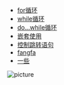 - [for循环](https://github.com/1198560751/admin/tree/master/01_%E5%BE%AA%E7%8E%AF%E8%AF%AD%E5%8F%A5(for))
- [while循环](https://github.com/1198560751/admin/tree/master/02_%E5%BE%AA%E7%8E%AF%E8%AF%AD%E5%8F%A5(while))
- [do...while循环](03_循环语句(do...while))
- [嵌套使用](04_循环语句(嵌套使用))
- [控制跳转语句](05_控制跳转语句)
- [fangfa](06_方法)
- [一些](https://github.com/1198560751/admin/tree/master/%E4%B8%80%E4%BA%9B)

![picture](https://raw.githubusercontent.com/saadeghi/saadeghi/master/dino.gif)
